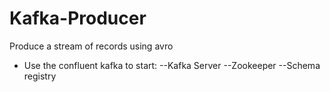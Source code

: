 # Kafka-Producer
Produce a stream of records using avro 

- Use the confluent kafka to start:
    --Kafka Server
    --Zookeeper
    --Schema registry
  
  
